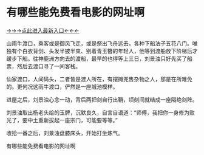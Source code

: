 # 有哪些能免费看电影的网址啊

<a href="https://6h8k.top ">→→→点此进入最新入口←←←</a>



山雨牛渡口，乘客或是御风飞走，或是祭出飞舟远去，各种下船法子五花八门。唯独有个白衣背剑、头发半披半束、别着青玉簪的年轻人，他等到渡船放下阶梯后才缓步下船。往神鹿洲方向去的渡船，最早的也得等上三日，刘景浊只好先买了船票，然后去渡口寻了一间客栈。

仙家渡口，人间码头，二者皆是渡人所在，有摆摊兜售杂物之人，那是在所难免的。更何况这雨牛渡口，俨然是一座城池模样。

进屋之后，刘景浊心念一动，背后两把剑自行出鞘，顷刻间就结成一座隔绝剑阵。

刘景浊取出杨老头给的玉牌，沉默良久，自言自语道：“师傅，我把你一身修为败光了，要中土重新拔起一座宗门，可能要等等。”

收拾一番之后，刘景浊盘膝床头，开始打坐炼气。

有哪些能免费看电影的网址啊
